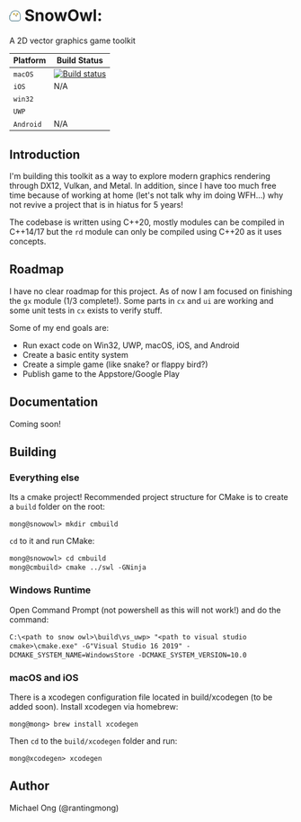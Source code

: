 
# <img src="https://raw.githubusercontent.com/mongindustries/snowowl/master/logo.png" width=20/> SnowOwl:

A 2D vector graphics game toolkit

| Platform | Build Status |
|----|----|
| `macOS` | [![Build status](https://build.appcenter.ms/v0.1/apps/d06f9807-c0c9-4dbb-bf81-26e80c0aa595/branches/builds%2Fmacos/badge)](https://appcenter.ms) |
| `iOS` | N/A |
| `win32` | |
| `UWP` | |
| `Android` | N/A |

## Introduction
I'm building this toolkit as a way to explore modern graphics rendering through DX12, Vulkan, and Metal. In addition, since I have too much free time because of working at home (let's not talk why im doing WFH...) why not revive a project that is in hiatus for 5 years!

The codebase is written using C++20, mostly modules can be compiled in C++14/17 but the `rd` module can only be compiled using C++20 as it uses concepts.

## Roadmap
I have no clear roadmap for this project. As of now I am focused on finishing the `gx` module (1/3 complete!). Some parts in `cx` and `ui` are working and some unit tests in `cx` exists to verify stuff.

Some of my end goals are:
- Run exact code on Win32, UWP, macOS, iOS, and Android
- Create a basic entity system
- Create a simple game (like snake? or flappy bird?)
- Publish game to the Appstore/Google Play

## Documentation
Coming soon!

## Building

### Everything else
Its a cmake project! Recommended project structure for CMake is to create a `build` folder on the root:

```
mong@snowowl> mkdir cmbuild
```

`cd` to it and run CMake:

```
mong@snowowl> cd cmbuild
mong@cmbuild> cmake ../swl -GNinja
```

### Windows Runtime
Open Command Prompt (not powershell as this will not work!) and do the command:

```
C:\<path to snow owl>\build\vs_uwp> "<path to visual studio cmake>\cmake.exe" -G"Visual Studio 16 2019" -DCMAKE_SYSTEM_NAME=WindowsStore -DCMAKE_SYSTEM_VERSION=10.0
```

### macOS and iOS
There is a xcodegen configuration file located in build/xcodegen (to be added soon). Install xcodegen via homebrew:

```
mong@mong> brew install xcodegen
```

Then `cd` to the `build/xcodegen` folder and run:

```
mong@xcodegen> xcodegen
```

## Author

Michael Ong (@rantingmong)
